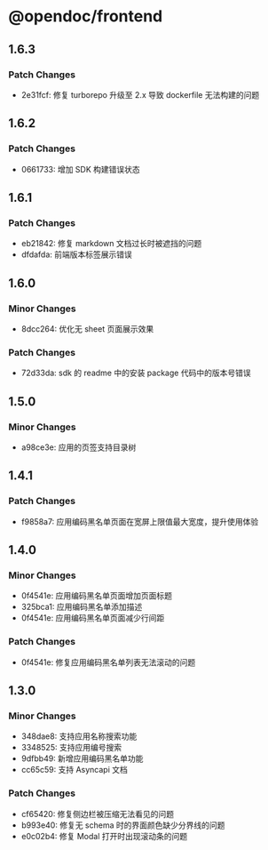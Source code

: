 # @opendoc/frontend

## 1.6.3

### Patch Changes

- 2e31fcf: 修复 turborepo 升级至 2.x 导致 dockerfile 无法构建的问题

## 1.6.2

### Patch Changes

- 0661733: 增加 SDK 构建错误状态

## 1.6.1

### Patch Changes

- eb21842: 修复 markdown 文档过长时被遮挡的问题
- dfdafda: 前端版本标签展示错误

## 1.6.0

### Minor Changes

- 8dcc264: 优化无 sheet 页面展示效果

### Patch Changes

- 72d33da: sdk 的 readme 中的安装 package 代码中的版本号错误

## 1.5.0

### Minor Changes

- a98ce3e: 应用的页签支持目录树

## 1.4.1

### Patch Changes

- f9858a7: 应用编码黑名单页面在宽屏上限值最大宽度，提升使用体验

## 1.4.0

### Minor Changes

- 0f4541e: 应用编码黑名单页面增加页面标题
- 325bca1: 应用编码黑名单添加描述
- 0f4541e: 应用编码黑名单页面减少行间距

### Patch Changes

- 0f4541e: 修复应用编码黑名单列表无法滚动的问题

## 1.3.0

### Minor Changes

- 348dae8: 支持应用名称搜索功能
- 3348525: 支持应用编号搜索
- 9dfbb49: 新增应用编码黑名单功能
- cc65c59: 支持 Asyncapi 文档

### Patch Changes

- cf65420: 修复侧边栏被压缩无法看见的问题
- b993e40: 修复无 schema 时的界面颜色缺少分界线的问题
- e0c02b4: 修复 Modal 打开时<html>出现滚动条的问题
